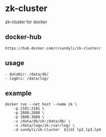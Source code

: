 # zk-cluster
zk-cluster for docker

## docker-hub
	https://hub.docker.com/r/sundyli/zk-cluster/

## usage
	- dataDir: /data/db/
	- logDri: /data/log/

## example
```
docker run --net host --name zk \
	-p 2181:2181 \
	-p 2888:2888 \
	-p 3888:3888 \
	-v /data/db/zk:/data/db/ \
	-v /data/logs/zk:/var/log/ \
	-d sundyli/zk-cluster  ${id} lp2,lp3,lp4 
```